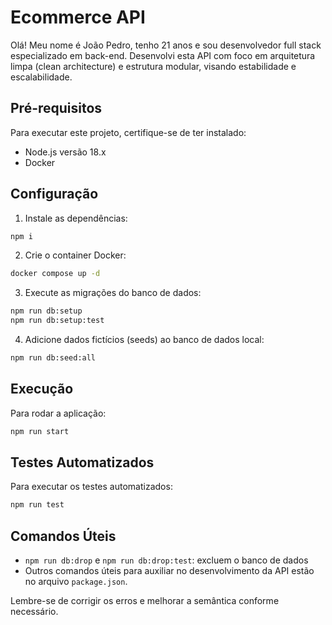 # Ecommerce API

Olá! Meu nome é João Pedro, tenho 21 anos e sou desenvolvedor full stack especializado em back-end. Desenvolvi esta API com foco em arquitetura limpa (clean architecture) e estrutura modular, visando estabilidade e escalabilidade.

## Pré-requisitos

Para executar este projeto, certifique-se de ter instalado:

- Node.js versão 18.x
- Docker

## Configuração

1. Instale as dependências:

```bash
npm i
```

2. Crie o container Docker:

```bash
docker compose up -d
```

3. Execute as migrações do banco de dados:

```bash
npm run db:setup
npm run db:setup:test
```

4. Adicione dados fictícios (seeds) ao banco de dados local:

```bash
npm run db:seed:all
```

## Execução

Para rodar a aplicação:

```bash
npm run start
```

## Testes Automatizados

Para executar os testes automatizados:

```bash
npm run test
```


## Comandos Úteis

- `npm run db:drop` e `npm run db:drop:test`: excluem o banco de dados
- Outros comandos úteis para auxiliar no desenvolvimento da API estão no arquivo `package.json`.

Lembre-se de corrigir os erros e melhorar a semântica conforme necessário.

